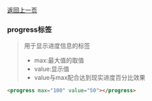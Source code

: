 [返回上一页](/README.md)

### progress标签

> 用于显示进度信息的标签
>
> - max:最大值的取值
> - value:显示值
> - value与max配合达到现实进度百分比效果

```html
<progress max="100" value="50"></progress>
```

